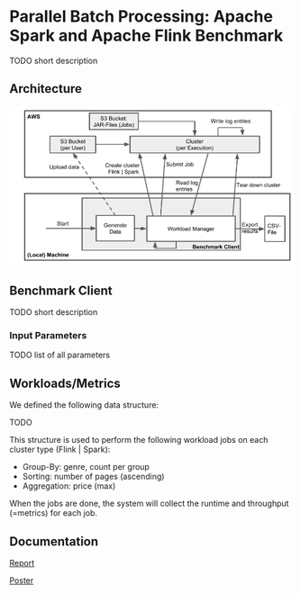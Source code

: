 # Parallel Batch Processing: Apache Spark and Apache Flink Benchmark
TODO short description

## Architecture
![Architecture](docs/Architecture.png)

## Benchmark Client
TODO short description

### Input Parameters
TODO list of all parameters

## Workloads/Metrics
We defined the following data structure:

TODO

This structure is used to perform the following workload jobs on each cluster type (Flink | Spark):
- Group-By: genre, count per group
- Sorting: number of pages (ascending)
- Aggregation: price (max)

When the jobs are done, the system will collect the runtime and throughput (=metrics) for each job.

## Documentation

[Report](https://www.google.com/search?ei=ooZFXJfrNY_ZwQLd46nwCw&q=todo&oq=todo&gs_l=psy-ab.3..0i67j0i20i263l2j0l2j0i131j0l3j0i131.498175.498588..498839...0.0..0.62.232.4......0....1..gws-wiz.......0i71j35i39.iNYnyrcTGss)

[Poster](docs/Poster.pdf)
